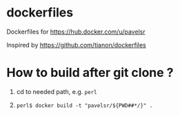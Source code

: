 # dockerfiles

Dockerfiles for https://hub.docker.com/u/pavelsr

Inspired by https://github.com/tianon/dockerfiles

# How to build after git clone ?

1) cd to needed path, e.g. `perl`

2) `perl$ docker build -t "pavelsr/${PWD##*/}" .`
